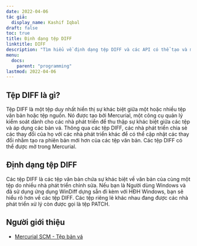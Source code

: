 ```yaml
---
date: 2022-04-06
tác giả:
  display_name: Kashif Iqbal
draft: false
toc: true
title: Định dạng tệp DIFF
linktitle: DIFF
description: "Tìm hiểu về định dạng tệp DIFF và các API có thể tạo và mở tệp DIFF."
menu:
  docs:
    parent: "programming"
lastmod: 2022-04-06
---
```


## Tệp DIFF là gì?

Tệp DIFF là một tệp duy nhất hiển thị sự khác biệt giữa một hoặc nhiều tệp văn bản hoặc tệp nguồn. Nó được tạo bởi Mercurial, một công cụ quản lý kiểm soát dành cho các nhà phát triển để thu thập sự khác biệt giữa các tệp và áp dụng các bản vá. Thông qua các tệp DIFF, các nhà phát triển chia sẻ các thay đổi của họ với các nhà phát triển khác để có thể cập nhật các thay đổi nhằm tạo ra phiên bản mới hơn của các tệp văn bản. Các tệp DIFF có thể được mở trong Mercurial.

## Định dạng tệp DIFF

Các tệp DIFF là các tệp văn bản chứa sự khác biệt về văn bản của cùng một tệp do nhiều nhà phát triển chỉnh sửa. Nếu bạn là Người dùng Windows và đã sử dụng ứng dụng WinDiff dựng sẵn đi kèm với HĐH Windows, bạn sẽ hiểu rõ hơn về các tệp DIFF. Các tệp riêng lẻ khác nhau đang được các nhà phát triển xử lý còn được gọi là tệp PATCH.

## Người giới thiệu ##

* [Mercurial SCM - Tệp bản vá](https://www.mercurial-scm.org/wiki/PatchFile)

